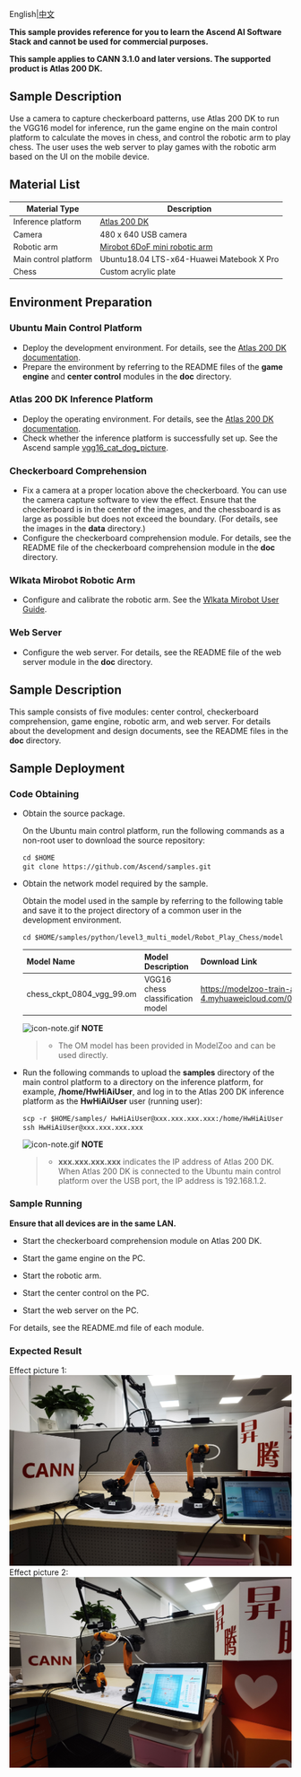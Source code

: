 English|[中文](README_CN.md)



**This sample provides reference for you to learn the Ascend AI Software Stack and cannot be used for commercial purposes.**

**This sample applies to CANN 3.1.0 and later versions. The supported product is Atlas 200 DK.**

## Sample Description
Use a camera to capture checkerboard patterns, use Atlas 200 DK to run the VGG16 model for inference, run the game engine on the main control platform to calculate the moves in chess, and control the robotic arm to play chess.
The user uses the web server to play games with the robotic arm based on the UI on the mobile device.

## Material List
| **Material Type**| **Description**                                                |
| ------------ | ------------------------------------------------------------ |
| Inference platform    | [Atlas 200 DK](https://support.huaweicloud.com/intl/en-us/Atlas200DK202/)|
| Camera      | 480 x 640 USB camera                                             |
| Robotic arm      | [Mirobot 6DoF mini robotic arm](https://www.wlkata.com/)|
| Main control platform    | Ubuntu18.04 LTS-x64-Huawei Matebook X Pro                    |
| Chess    | Custom acrylic plate                                                |

## Environment Preparation
### Ubuntu Main Control Platform
- Deploy the development environment. For details, see the [Atlas 200 DK documentation](https://support.huaweicloud.com/intl/en-us/Atlas200DK202/).
- Prepare the environment by referring to the README files of the **game engine** and **center control** modules in the **doc** directory.
### Atlas 200 DK Inference Platform
- Deploy the operating environment. For details, see the [Atlas 200 DK documentation](https://support.huaweicloud.com/intl/en-us/Atlas200DK202/).
- Check whether the inference platform is successfully set up. See the Ascend sample [vgg16_cat_dog_picture](https://github.com/Ascend/samples/tree/master/python/level2_simple_inference/1_classification/vgg16_cat_dog_picture).
### Checkerboard Comprehension
- Fix a camera at a proper location above the checkerboard. You can use the camera capture software to view the effect. Ensure that the checkerboard is in the center of the images,
and the chessboard is as large as possible but does not exceed the boundary. (For details, see the images in the **data** directory.)
- Configure the checkerboard comprehension module. For details, see the README file of the checkerboard comprehension module in the **doc** directory.
### Wlkata Mirobot Robotic Arm
- Configure and calibrate the robotic arm. See the [Wlkata Mirobot User Guide](https://lin-nice.github.io/mirobot_gitbook/).
### Web Server
- Configure the web server. For details, see the README file of the web server module in the **doc** directory.

## Sample Description
This sample consists of five modules: center control, checkerboard comprehension, game engine, robotic arm, and web server. For details about the development and design documents, see the README files in the **doc** directory.

## Sample Deployment
### Code Obtaining
- Obtain the source package.

   On the Ubuntu main control platform, run the following commands as a non-root user to download the source repository:
    ```shell
    cd $HOME
    git clone https://github.com/Ascend/samples.git
    ```

- Obtain the network model required by the sample.

    Obtain the model used in the sample by referring to the following table and save it to the project directory of a common user in the development environment.
    ```shell
    cd $HOME/samples/python/level3_multi_model/Robot_Play_Chess/model
    ```
    
    | **Model Name**             | **Model Description**           | **Download Link**                                            |
    | ------------------------- | ----------------------- | ------------------------------------------------------------ |
    | chess_ckpt_0804_vgg_99.om | VGG16 chess classification model | https://modelzoo-train-atc.obs.cn-north-4.myhuaweicloud.com/003_Atc_Models/AE/ATC%20Model/robot_play_chess/chess_ckpt_0804_vgg_99.om |

    ![](https://images.gitee.com/uploads/images/2020/1106/160652_6146f6a4_5395865.gif "icon-note.gif") **NOTE** 
    
   > - The OM model has been provided in ModelZoo and can be used directly.
   
- Run the following commands to upload the **samples** directory of the main control platform to a directory on the inference platform, for example, **/home/HwHiAiUser**, and log in to the Atlas 200 DK inference platform as the **HwHiAiUser** user (running user):
  
    ```shell
    scp -r $HOME/samples/ HwHiAiUser@xxx.xxx.xxx.xxx:/home/HwHiAiUser
    ssh HwHiAiUser@xxx.xxx.xxx.xxx 
    ```
   
    ![](https://images.gitee.com/uploads/images/2020/1106/160652_6146f6a4_5395865.gif "icon-note.gif") **NOTE**   
    
    > - **xxx.xxx.xxx.xxx** indicates the IP address of Atlas 200 DK. When Atlas 200 DK is connected to the Ubuntu main control platform over the USB port, the IP address is 192.168.1.2.

### Sample Running

**Ensure that all devices are in the same LAN.**

- Start the checkerboard comprehension module on Atlas 200 DK.

- Start the game engine on the PC.
  
- Start the robotic arm.

- Start the center control on the PC.

- Start the web server on the PC.

For details, see the README.md file of each module.


### Expected Result
Effect picture 1:
![IMG_20210916_111621](./doc/IMG_20210916_111735.jpg)
Effect picture 2:
![IMG_20210916_111735](./doc/IMG_20210916_111621.jpg)